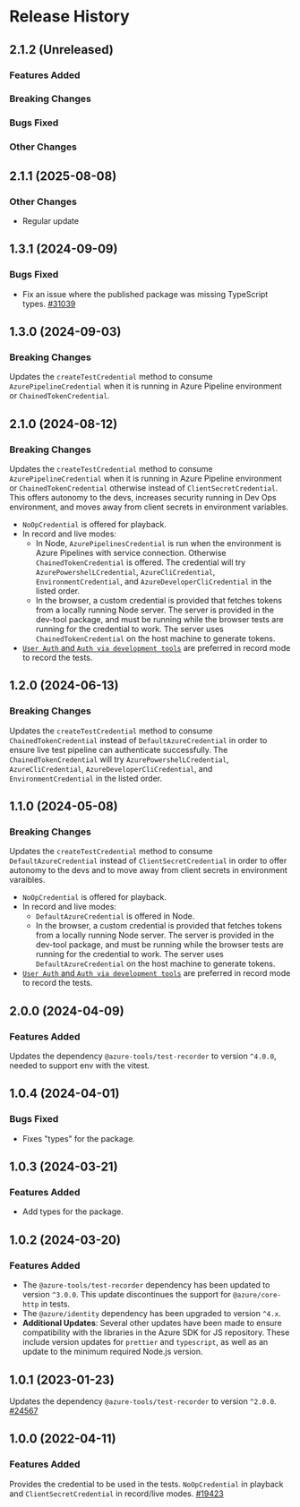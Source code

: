 # Release History

## 2.1.2 (Unreleased)

### Features Added

### Breaking Changes

### Bugs Fixed

### Other Changes

## 2.1.1 (2025-08-08)

### Other Changes

- Regular update

## 1.3.1 (2024-09-09)

### Bugs Fixed

- Fix an issue where the published package was missing TypeScript types. [#31039](https://github.com/Azure/azure-sdk-for-js/pull/31039)

## 1.3.0 (2024-09-03)

### Breaking Changes

Updates the `createTestCredential` method to consume `AzurePipelineCredential` when it is running in Azure Pipeline environment or `ChainedTokenCredential`.

## 2.1.0 (2024-08-12)

### Breaking Changes

Updates the `createTestCredential` method to consume `AzurePipelineCredential` when it is running in Azure Pipeline environment or `ChainedTokenCredential` otherwise instead of `ClientSecretCredential`. This offers autonomy to the devs, increases security running in Dev Ops environment, and moves away from client secrets in environment variables.

- `NoOpCredential` is offered for playback.
- In record and live modes:
  - In Node, `AzurePipelinesCredential` is run when the environment is Azure Pipelines with service connection. Otherwise `ChainedTokenCredential` is offered. The credential will try `AzurePowershelLCredential`, `AzureCliCredential`, `EnvironmentCredential`, and `AzureDeveloperCliCredential` in the listed order.
  - In the browser, a custom credential is provided that fetches tokens from a locally running Node server. The server is provided in the dev-tool package, and must be running while the browser
    tests are running for the credential to work. The server uses `ChainedTokenCredential` on the host machine to generate tokens.
- [`User Auth` and `Auth via development tools`](https://github.com/Azure/azure-sdk-for-js/tree/main/sdk/identity/identity#authenticate-users) are preferred in record mode to record the tests.

## 1.2.0 (2024-06-13)

### Breaking Changes

Updates the `createTestCredential` method to consume `ChainedTokenCredential` instead of `DefaultAzureCredential` in order to ensure live test pipeline can authenticate successfully. The `ChainedTokenCredential` will try `AzurePowershelLCredential`, `AzureCliCredential`, `AzureDeveloperCliCredential`, and `EnvironmentCredential` in the listed order.

## 1.1.0 (2024-05-08)

### Breaking Changes

Updates the `createTestCredential` method to consume `DefaultAzureCredential` instead of `ClientSecretCredential` in order to offer autonomy to the devs and to move away from client secrets in environment varaibles.

- `NoOpCredential` is offered for playback.
- In record and live modes:
  - `DefaultAzureCredential` is offered in Node.
  - In the browser, a custom credential is provided that fetches tokens from a locally running Node server. The server is provided in the dev-tool package, and must be running while the browser
    tests are running for the credential to work. The server uses `DefaultAzureCredential` on the host machine to generate tokens.
- [`User Auth` and `Auth via development tools`](https://github.com/Azure/azure-sdk-for-js/tree/main/sdk/identity/identity#authenticate-users) are preferred in record mode to record the tests.

## 2.0.0 (2024-04-09)

### Features Added

Updates the dependency `@azure-tools/test-recorder` to version `^4.0.0`, needed to support env with the vitest.

## 1.0.4 (2024-04-01)

### Bugs Fixed

- Fixes "types" for the package.

## 1.0.3 (2024-03-21)

### Features Added

- Add types for the package.

## 1.0.2 (2024-03-20)

### Features Added

- The `@azure-tools/test-recorder` dependency has been updated to version `^3.0.0`. This update discontinues the support for `@azure/core-http` in tests.
- The `@azure/identity` dependency has been upgraded to version `^4.x`.
- **Additional Updates**: Several other updates have been made to ensure compatibility with the libraries in the Azure SDK for JS repository. These include version updates for `prettier` and `typescript`, as well as an update to the minimum required Node.js version.

## 1.0.1 (2023-01-23)

Updates the dependency `@azure-tools/test-recorder` to version `^2.0.0`.
[#24567](https://github.com/Azure/azure-sdk-for-js/pull/24567)

## 1.0.0 (2022-04-11)

### Features Added

Provides the credential to be used in the tests. `NoOpCredential` in playback and `ClientSecretCredential` in record/live modes.
[#19423](https://github.com/Azure/azure-sdk-for-js/pull/19423)
